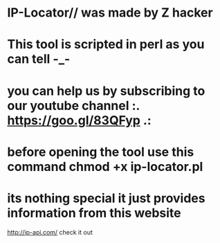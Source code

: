 # IP-Locator// was made by Z hacker
# This tool is scripted in perl as you can tell -_-
# you can help us by subscribing to our youtube channel :. https://goo.gl/83QFyp .:
# before opening the tool use this command  chmod +x ip-locator.pl 
# its nothing special it just provides information from this website 
http://ip-api.com/ check it out
